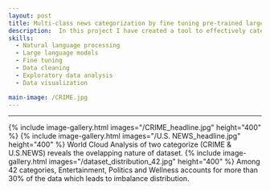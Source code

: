 ```yaml
---
layout: post
title: Multi-class news categorization by fine tuning pre-trained large language models (LLMs)
description:  In this project I have created a tool to effectively categorize news articles given their headlines. Comparative analysis of DistilBERT, DistilBART, RoBERTa, and DistilGPT-2 revealed the superior perormance of DistilBART due to its higher number of learnable paramenters (~230 M). DistilBART achieved 66.3% with 42 labels of news article. Models performance were restricted due to dataset imbalance and overlapping categories. After merging overlapping categories, DistilBART achieved the accuracy of 71.0%. 
skills: 
  - Natural language processing
  - Large language models
  - Fine tuning
  - Data cleaning
  - Exploratory data analysis
  - Data visualization

main-image: /CRIME.jpg
---
```


---
{% include image-gallery.html images="/CRIME_headline.jpg" height="400" %}  {% include image-gallery.html images="/U.S. NEWS_headline.jpg" height="400" %}
World Cloud Analysis of two categorize (CRIME & U.S.NEWS) reveals the ovelapping nature of dataset.
{% include image-gallery.html images="/dataset_distribution_42.jpg" height="400" %}
Among 42 categories, Entertainment, Politics and Wellness accounts for more than 30% of the data which leads to imbalance distribution.   

